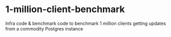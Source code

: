 # 1-million-client-benchmark
Infra code &amp; benchmark code to benchmark 1 million clients getting updates from a commodity Postgres instance

